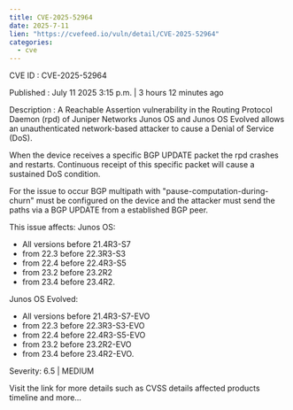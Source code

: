 ```yaml
--- 
title: CVE-2025-52964
date: 2025-7-11
lien: "https://cvefeed.io/vuln/detail/CVE-2025-52964"
categories:
  - cve
---
```


CVE ID : CVE-2025-52964

Published :  July 11
2025
3:15 p.m. | 3 hours
12 minutes ago

Description : A Reachable Assertion vulnerability in the Routing Protocol Daemon (rpd) of Juniper Networks Junos OS and Junos OS Evolved allows an unauthenticated
network-based attacker to cause a Denial of Service (DoS).

When the device receives a specific BGP UPDATE packet
the rpd crashes and restarts. Continuous receipt of this specific packet will cause a sustained DoS condition.

For the issue to occur
BGP multipath with "pause-computation-during-churn" must be configured on the device
and the attacker must send the paths via a BGP UPDATE from a established BGP peer.

This issue affects:
Junos OS: 
  *  All versions before 21.4R3-S7
*  from 22.3 before 22.3R3-S3
*  from 22.4 before 22.4R3-S5
*  from 23.2 before 23.2R2
*  from 23.4 before 23.4R2.



Junos OS Evolved: 
  *  All versions before 21.4R3-S7-EVO
*  from 22.3 before 22.3R3-S3-EVO
*  from 22.4 before 22.4R3-S5-EVO
*  from 23.2 before 23.2R2-EVO
*  from 23.4 before 23.4R2-EVO.

Severity: 6.5 | MEDIUM

Visit the link for more details
such as CVSS details
affected products
timeline
and more...
